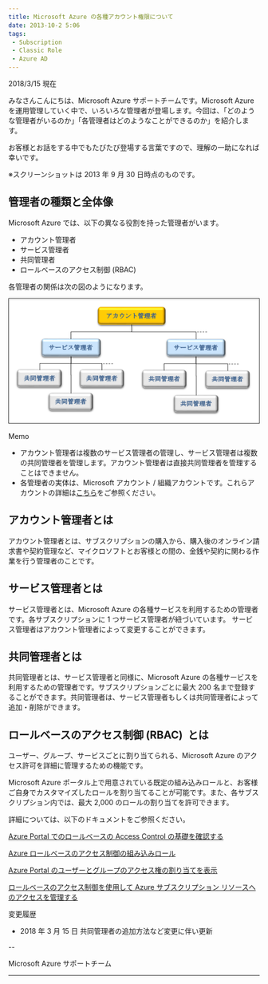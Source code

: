 ```yaml
---
title: Microsoft Azure の各種アカウント権限について
date: 2013-10-2 5:06
tags:
 - Subscription
 - Classic Role
 - Azure AD
---
```

2018/3/15 現在

みなさんこんにちは、Microsoft Azure サポートチームです。Microsoft Azure を運用管理していく中で、いろいろな管理者が登場します。今回は、「どのような管理者がいるのか」「各管理者はどのようなことができるのか」を紹介します。

お客様とお話をする中でもたびたび登場する言葉ですので、理解の一助になれば幸いです。

※スクリーンショットは 2013 年 9 月 30 日時点のものです。

## 管理者の種類と全体像

Microsoft Azure では、以下の異なる役割を持った管理者がいます。

-   アカウント管理者
-   サービス管理者
-   共同管理者
-   ロールベースのアクセス制御 (RBAC)

各管理者の関係は次の図のようになります。

![](./20131002b/6835.image_425A2EC4.png)

Memo

-   アカウント管理者は複数のサービス管理者の管理し、サービス管理者は複数の共同管理者を管理します。アカウント管理者は直接共同管理者を管理することはできません。
-   各管理者の実体は、Microsoft アカウント / 組織アカウントです。これらアカウントの詳細は[こちら](http://blogs.msdn.com/b/dsazurejp/archive/2013/09/24/windows-azure-category-explanation.aspx)をご参照ください。

## アカウント管理者とは

アカウント管理者とは、サブスクリプションの購入から、購入後のオンライン請求書や契約管理など、マイクロソフトとお客様との間の、金銭や契約に関わる作業を行う管理者のことです。

## サービス管理者とは

サービス管理者とは、Microsoft Azure の各種サービスを利用するための管理者です。各サブスクリプションに 1 つサービス管理者が紐づいています。
サービス管理者はアカウント管理者によって変更することができます。

## 共同管理者とは

共同管理者とは、サービス管理者と同様に、Microsoft Azure の各種サービスを利用するための管理者です。サブスクリプションごとに最大 200 名まで登録することができます。共同管理者は、サービス管理者もしくは共同管理者によって追加・削除ができます。

## ロールベースのアクセス制御 (RBAC)  とは

ユーザー、グループ、サービスごとに割り当てられる、Microsoft Azure のアクセス許可を詳細に管理するための機能です。

Microsoft Azure ポータル上で用意されている既定の組み込みロールと、お客様ご自身でカスタマイズしたロールを割り当てることが可能です。また、各サブスクリプション内では、最大 2,000 のロールの割り当てを許可できます。

詳細については、以下のドキュメントをご参照ください。

[Azure Portal でのロールベースの Access Control の基礎を確認する](https://docs.microsoft.com/ja-jp/azure/active-directory/role-based-access-control-what-is)

[Azure ロールベースのアクセス制御の組み込みロール](https://docs.microsoft.com/ja-jp/azure/active-directory/role-based-access-built-in-roles)

[Azure Portal のユーザーとグループのアクセス権の割り当てを表示](https://docs.microsoft.com/ja-jp/azure/active-directory/role-based-access-control-manage-assignments)

[ロールベースのアクセス制御を使用して Azure サブスクリプション リソースへのアクセスを管理する](https://docs.microsoft.com/ja-jp/azure/active-directory/role-based-access-control-configure)

変更履歴

-   2018 年 3 月 15 日 共同管理者の追加方法など変更に伴い更新

\--

Microsoft Azure サポートチーム

___